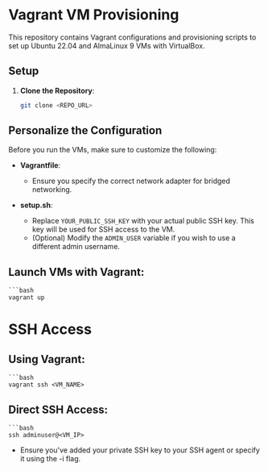 # Vagrant VM Provisioning

This repository contains Vagrant configurations and provisioning scripts to set up Ubuntu 22.04 and AlmaLinux 9 VMs with VirtualBox.

## Setup

1. **Clone the Repository**:
   ```bash
   git clone <REPO_URL>
   ```

## Personalize the Configuration

Before you run the VMs, make sure to customize the following:

- **Vagrantfile**:

  - Ensure you specify the correct network adapter for bridged networking.

- **setup.sh**:
  - Replace `YOUR_PUBLIC_SSH_KEY` with your actual public SSH key. This key will be used for SSH access to the VM.
  - (Optional) Modify the `ADMIN_USER` variable if you wish to use a different admin username.

## Launch VMs with Vagrant:

    ```bash
    vagrant up

# SSH Access

## Using Vagrant:

    ```bash
    vagrant ssh <VM_NAME>

## Direct SSH Access:

    ```bash
    ssh adminuser@<VM_IP>

- Ensure you've added your private SSH key to your SSH agent or specify it using the -i flag.
